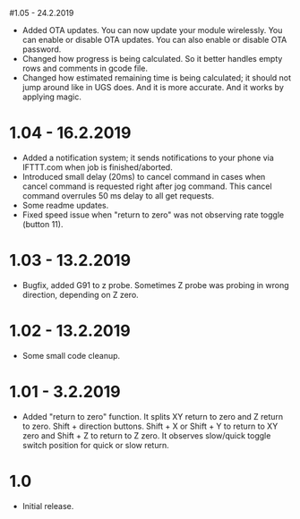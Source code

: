 #1.05 - 24.2.2019
* Added OTA updates. You can now update your module wirelessly. You can enable or disable OTA updates. You can also enable or disable OTA password.
* Changed how progress is being calculated. So it better handles empty rows and comments in gcode file.
* Changed how estimated remaining time is being calculated; it should not jump around like in UGS does. And it is more accurate. And it works by applying magic.

# 1.04 - 16.2.2019
* Added a notification system; it sends notifications to your phone via IFTTT.com when job is finished/aborted.
* Introduced small delay (20ms) to cancel command in cases when cancel command is requested right after jog command. This cancel command overrules 50 ms delay to all get requests.
* Some readme updates.
* Fixed speed issue when "return to zero" was not observing rate toggle (button 11).

# 1.03 - 13.2.2019
* Bugfix, added G91 to z probe. Sometimes Z probe was probing in wrong direction, depending on Z zero.

# 1.02 - 13.2.2019
* Some small code cleanup.

# 1.01 - 3.2.2019
* Added "return to zero" function. It splits XY return to zero and Z return to zero. Shift + direction buttons. Shift + X or Shift + Y to return to XY zero and Shift + Z to return to Z zero. It observes slow/quick toggle switch position for quick or slow return.

# 1.0
* Initial release.
